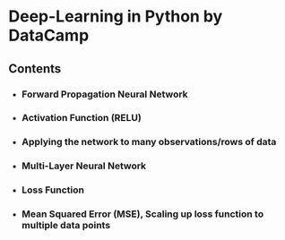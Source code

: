 # Deep-Learning in Python by DataCamp

## Contents

* ### Forward Propagation Neural Network
* ### Activation Function (RELU)
* ### Applying the network to many observations/rows of data
* ### Multi-Layer Neural Network
* ### Loss Function
* ### Mean Squared Error (MSE), Scaling up loss function to multiple data points

